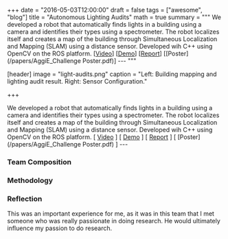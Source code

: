 +++
date = "2016-05-03T12:00:00"
draft = false
tags = ["awesome", "blog"]
title = "Autonomous Lighting Audits"
math = true
summary = """
We developed a robot that automatically finds lights in a building using a camera and identifies their types using a spectrometer. The robot localizes itself and creates a map of the building through Simultaneous Localization and Mapping (SLAM) using a distance sensor. Developed wih C++ using OpenCV on the ROS platform. [[Video](https://www.youtube.com/watch?v=1QDfSND6hYo)] [[Demo](https://www.youtube.com/watch?v=1x_Wfi2md0A)] [[Report](/papers/Spring2016ReportPlus.pdf)] [[Poster](/papers/AggiE_Challenge Poster.pdf)]  --- 
"""

[header]
image = "light-audits.png"
caption = "Left: Building mapping and lighting audit result. Right: Sensor Configuration."

+++

We developed a robot that automatically finds lights in a building using a camera and identifies their types using a spectrometer. The robot localizes itself and creates a map of the building through Simultaneous Localization and Mapping (SLAM) using a distance sensor. Developed wih C++ using OpenCV on the ROS platform. [ [Video](https://www.youtube.com/watch?v=1QDfSND6hYo) ] [ [Demo](https://www.youtube.com/watch?v=1x_Wfi2md0A) ] [ [Report](/papers/Spring2016ReportPlus.pdf) ] [ [Poster](/papers/AggiE_Challenge Poster.pdf) ] ---


### Team Composition

### Methodology

### Reflection

This was an important experience for me, as it was in this team that I met someone who was really passionate in doing research. He would ultimately influence my passion to do research.

